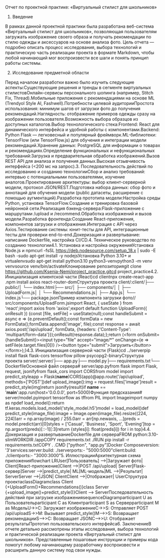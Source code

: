 Отчет по проектной практике: «Виртуальный стилист для школьников»

1. Введение

В рамках данной проектной практики была разработана веб-система «Виртуальный стилист для школьников», позволяющая пользователям загружать изображение своего образа и получать рекомендации по стилю одежды и аксессуаров на основе анализа фото. Цель отчета — подробно описать процесс исследования, выбора технологий и практическую часть реализации проекта в формате Markdown, чтобы любой начинающий мог воспроизвести все шаги и понять принцип работы системы.

2. Исследование предметной области

Перед началом разработки важно было изучить следующие аспекты:Существующие решения и тренды в сегменте виртуальных стилистовОнлайн-сервисы персонального шопинга (например, Stitch Fix, Thread).Мобильные приложения с рекомендациями на основе ML (Trendyol Style AI, Fashwell).Потребности целевой аудиторииПростота использования: минимум шагов от загрузки фото до получения рекомендаций.Наглядность: отображение примеров одежды сразу на изображении пользователя.Возможность выбора образцов из доступных каталогов.Выбор технологического стека:Frontend: React для динамического интерфейса и удобной работы с компонентами.Backend: Python Flask — легковесный и популярный фреймворк.ML-библиотеки: TensorFlow (или TensorFlow.js) для обучения и интеграции модели рекомендаций.Хранение данных: PostgreSQL для информации о товарах и рекомендациях.Определение функциональных и нефункциональных требований:Загрузка и предварительная обработка изображений.Вызов REST API для анализа и получения данных.Высокая отзывчивость интерфейса (&lt;200 мс на запрос).3. Последовательность действий по исследованию и созданию технологииСбор и анализ требований: интервью с потенциальными пользователями, изучение аналогов.Проектирование архитектуры: выбор клиент-серверной модели, протокол JSON/REST.Подготовка набора данных: сбор фото и аннотаций для обучения модели (public датасеты, расширение с помощью аугментаций).Разработка прототипа модели:Настройка среды Python, установка TensorFlow.Создание и тренировка базовой нейронной сети.Реализация бэкенд-сервера:Flask-приложение с маршрутами /upload и /recommend.Обработка изображений и вызов модели.Разработка фронтенда:Создание React-приложения, компонентов загрузки и отображения.Интеграция с API через Axios.Тестирование системы: юнит-тесты для API, интеграционные тесты для проверки end-to-end.Докеризация и развертывание: написание Dockerfile, настройка CI/CD.4. Техническое руководство по созданию технологии4.1. Установка и настройка окруженияУстановка Node.js и npmcurl -fsSL https://deb.nodesource.com/setup_18.x | sudo -E bash -sudo apt-get install -y nodejsУстановка Python 3.10+ и virtualenvsudo apt-get install python3.10 python3-venvpython3 -m venv venvsource venv/bin/activateКлонирование репозиторияgit clone https://github.com/Ksenia-Nemi/project_practice.gitcd project_practice4.2. Инициализация клиентской части (React)cd clientnpx create-react-app .npm install axios react-router-domСтруктура проекта client/:client/├── public/│   └── index.html├── src/│   ├── components/│   │   ├── UploadForm.js│   │   └── Recommendations.js│   ├── App.js│   └── index.js└── package.jsonПример компонента загрузки фото// src/components/UploadForm.jsimport React, { useState } from 'react';import axios from 'axios';export default function UploadForm({ onResult }) {const [file, setFile] = useState(null);const handleSubmit = async e =&gt; {e.preventDefault();const formData = new FormData();formData.append('image', file);const response = await axios.post('/api/upload', formData, {headers: {'Content-Type': 'multipart/form-data'}});onResult(response.data);};return (&lt;form onSubmit={handleSubmit}&gt;&lt;input type="file" accept="image/*" onChange={e =&gt; setFile(e.target.files[0])} /&gt;&lt;button type="submit"&gt;Загрузить&lt;/button&gt;&lt;/form&gt;);}4.3. Инициализация серверной части (Flask)cd ../serverpip install flask flask-cors tensorflow pillow psycopg2-binaryСтруктура проекта server/:server/├── app.py├── model.py├── requirements.txt└── DockerfileОсновной файл сервера# server/app.pyfrom flask import Flask, request, jsonifyfrom flask_cors import CORSfrom model import predict_styleapp = Flask(__name__)CORS(app)@app.route('/api/upload', methods=['POST'])def upload_image():img = request.files['image']result = predict_style(img)return jsonify(result)if __name__ == '__main__':app.run(host='0.0.0.0', port=5000)Функция предсказания# server/model.pyimport tensorflow as tffrom PIL import Imageimport numpy as npdef load_model():return tf.keras.models.load_model('style_model.h5')model = load_model()def predict_style(image_file):image = Image.open(image_file).resize((224, 224))arr = np.array(image) / 255.0arr = arr[np.newaxis, ...]preds = model.predict(arr)[0]styles = ['Casual', 'Business', 'Sport', 'Evening']top = np.argsort(preds)[::-1][:3]return {styles[i]: float(preds[i]) for i in top}4.4. Докеризация и развертываниеDockerfile для сервераFROM python:3.10-slimWORKDIR /appCOPY requirements.txt ./RUN pip install -r requirements.txtCOPY . .CMD ["python", "app.py"]Docker Composeversion: '3'services:server:build: ./serverports:- "5000:5000"client:build: ./clientports:- "3000:3000"5. ИллюстрацииАрхитектурная схема приложенияflowchart LRUser[Пользователь] --&gt;|Загружает фото| Client[React-приложение]Client --&gt;|POST /api/upload| Server[Flask-сервер]Server --&gt;|predict_style| ML[ML-модель]ML --&gt;|Результат| ServerServer --&gt;|JSON| ClientClient --&gt;|Отображает| UserСтруктура проектаclassDiagramclass Client {+UploadForm()+Recommendations()}class Server {+upload_image()+predict_style()}Client --&gt; ServerПоследовательность действий при загрузке изображенияsequenceDiagramparticipant U as Пользовательparticipant C as Клиентparticipant S as Серверparticipant M as МодельU-&gt;&gt;C: Загружает изображениеC-&gt;&gt;S: Отправляет POST /api/uploadS-&gt;&gt;M: Вызывает predict_style()M--&gt;&gt;S: Возвращает рекомендацииS--&gt;&gt;C: Возвращает JSONC--&gt;&gt;U: Отображает результатыПрототип пользовательского интерфейса6. ЗаключениеВ отчете детально рассмотрены этапы исследования, выбора технологий и практической реализации проекта «Виртуальный стилист для школьников». Представленные пошаговые инструкции и примеры кода помогут любому начинающему разработчику воспроизвести и расширить данную систему под свои нужды.